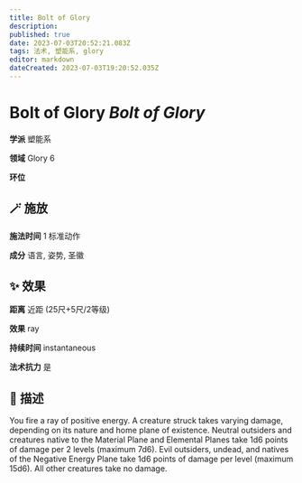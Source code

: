 ```yaml
---
title: Bolt of Glory
description: 
published: true
date: 2023-07-03T20:52:21.083Z
tags: 法术, 塑能系, glory
editor: markdown
dateCreated: 2023-07-03T19:20:52.035Z
---
```


# **Bolt of Glory** *Bolt of Glory*

**学派** 塑能系 

**领域** Glory 6

**环位** 

## 🪄 施放

**施法时间** 1 标准动作

**成分** 语言, 姿势, 圣徽

## ✨ 效果  

**距离** 近距 (25尺+5尺/2等级) 

**效果** ray 

**持续时间** instantaneous 

**法术抗力** 是

## 📖 描述

You fire a ray of positive energy. A creature struck takes varying damage, depending on its nature and home plane of existence. Neutral outsiders and creatures native to the Material Plane and Elemental Planes take 1d6 points of damage per 2 levels (maximum 7d6). Evil outsiders, undead, and natives of the Negative Energy Plane take 1d6 points of damage per level (maximum 15d6). All other creatures take no damage.
    